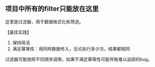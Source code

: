 
## 项目中所有的filter只能放在这里

这里是过滤器，用于数据格式化和筛选。

【最佳实践】

1. 保持简洁
1. 满足幂等性：用同样数据传入，无论执行多少次，结果都相同

过滤器可能按照不同顺序调用，如果不满足幂等性可能导致难以追踪的bug。
